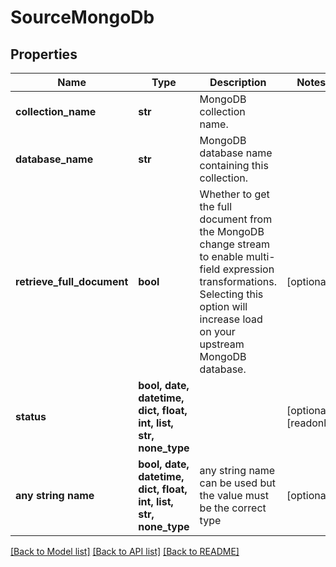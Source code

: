 # SourceMongoDb


## Properties
Name | Type | Description | Notes
------------ | ------------- | ------------- | -------------
**collection_name** | **str** | MongoDB collection name. | 
**database_name** | **str** | MongoDB database name containing this collection. | 
**retrieve_full_document** | **bool** | Whether to get the full document from the MongoDB change stream to enable multi-field expression transformations. Selecting this option will increase load on your upstream MongoDB database. | [optional] 
**status** | **bool, date, datetime, dict, float, int, list, str, none_type** |  | [optional] [readonly] 
**any string name** | **bool, date, datetime, dict, float, int, list, str, none_type** | any string name can be used but the value must be the correct type | [optional]

[[Back to Model list]](../README.md#documentation-for-models) [[Back to API list]](../README.md#documentation-for-api-endpoints) [[Back to README]](../README.md)


